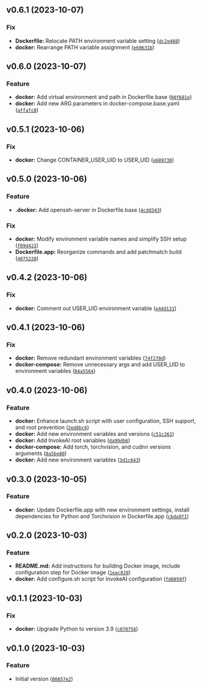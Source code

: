 <!--next-version-placeholder-->

## v0.6.1 (2023-10-07)

### Fix

* **Dockerfile:** Relocate PATH environment variable setting ([`dc2e488`](https://github.com/entelecheia/invokeai-container/commit/dc2e488e2d8744d0d1bb509382f541fe31b4ea51))
* **docker:** Rearrange PATH variable assignment ([`e69631b`](https://github.com/entelecheia/invokeai-container/commit/e69631bbd10592cfebea60f7ee2d85b07f424a61))

## v0.6.0 (2023-10-07)

### Feature

* **docker:** Add virtual environment and path in Dockerfile.base ([`00f681e`](https://github.com/entelecheia/invokeai-container/commit/00f681e30ff6236f6c433e1d1169c5e32571a711))
* **docker:** Add new ARG parameters in docker-compose.base.yaml ([`affafc0`](https://github.com/entelecheia/invokeai-container/commit/affafc006b5e94503afc47eb459449982a5b3ed3))

## v0.5.1 (2023-10-06)

### Fix

* **docker:** Change CONTAINER_USER_UID to USER_UID ([`e609730`](https://github.com/entelecheia/invokeai-container/commit/e6097301e38fae0c9e53940c36f0f91b2560e3b1))

## v0.5.0 (2023-10-06)

### Feature

* **.docker:** Add openssh-server in Dockerfile.base ([`4cdd343`](https://github.com/entelecheia/invokeai-container/commit/4cdd343c1cd75260ebcfd50345c18dd94b6f95f9))

### Fix

* **docker:** Modify environment variable names and simplify SSH setup ([`f89d423`](https://github.com/entelecheia/invokeai-container/commit/f89d423e90b93e75db4953fe39ca7d8ebaa446e0))
* **Dockerfile.app:** Reorganize commands and add patchmatch build ([`4075220`](https://github.com/entelecheia/invokeai-container/commit/4075220a7f10105440053694b4c2d17e185d24d1))

## v0.4.2 (2023-10-06)

### Fix

* **docker:** Comment out USER_UID environment variable ([`e4dd131`](https://github.com/entelecheia/invokeai-container/commit/e4dd131da7984ed79bdb70b54a03b52576c53770))

## v0.4.1 (2023-10-06)

### Fix

* **docker:** Remove redundant environment variables ([`74f270d`](https://github.com/entelecheia/invokeai-container/commit/74f270dd68bf1146b801951ad6dd892b584aa4b3))
* **docker-compose:** Remove unnecessary args and add USER_UID to environment variables ([`04a5564`](https://github.com/entelecheia/invokeai-container/commit/04a5564acb085d14dd2185c058bf6a3d37bfbffc))

## v0.4.0 (2023-10-06)

### Feature

* **docker:** Enhance launch.sh script with user configuration, SSH support, and root prevention ([`2ed8bc6`](https://github.com/entelecheia/invokeai-container/commit/2ed8bc6c26a54c367ca7da409bfb0467b6dd9da2))
* **docker:** Add new environment variables and versions ([`c51c261`](https://github.com/entelecheia/invokeai-container/commit/c51c261899162bd59768f7d5bfde7e517cbbd89f))
* **docker:** Add InvokeAI root variables ([`da99db6`](https://github.com/entelecheia/invokeai-container/commit/da99db67253103378190788f1901190d185925c9))
* **docker-compose:** Add torch, torchvision, and cudnn versions arguments ([`8a5be80`](https://github.com/entelecheia/invokeai-container/commit/8a5be80cd747491545ddaaa5c68560de06d18195))
* **docker:** Add new environment variables ([`3d1c643`](https://github.com/entelecheia/invokeai-container/commit/3d1c6435c31ae17f3b53488cde9490ce8307ecf8))

## v0.3.0 (2023-10-05)

### Feature

* **docker:** Update Dockerfile.app with new environment settings, install dependencies for Python and Torchvision in Dockerfile.app ([`cbda971`](https://github.com/entelecheia/invokeai-container/commit/cbda971ba090cb8e85809f1ecff16b23306feec5))

## v0.2.0 (2023-10-03)

### Feature

* **README.md:** Add instructions for building Docker image, include configuration step for Docker image ([`1eac828`](https://github.com/entelecheia/invokeai-container/commit/1eac8284fcf86c3563f33fb95d6e4251142e751c))
* **docker:** Add configure.sh script for InvokeAI configuration ([`fd6059f`](https://github.com/entelecheia/invokeai-container/commit/fd6059fc424e818f4981988fc4ea60781b349676))

## v0.1.1 (2023-10-03)

### Fix

* **docker:** Upgrade Python to version 3.9 ([`c070756`](https://github.com/entelecheia/invokeai-container/commit/c0707568e570f960a7f65830d7255f9dff0f9237))

## v0.1.0 (2023-10-03)

### Feature

* Initial version ([`00857e2`](https://github.com/entelecheia/invokeai-container/commit/00857e29899a1fdbee40759727a6a079e7946590))
